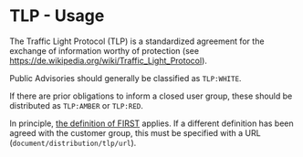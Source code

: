# TLP - Usage

The Traffic Light Protocol (TLP) is a standardized agreement for the exchange of information worthy of protection (see https://de.wikipedia.org/wiki/Traffic_Light_Protocol).

Public Advisories should generally be classified as `TLP:WHITE`.

If there are prior obligations to inform a closed user group, these should be distributed as `TLP:AMBER` or `TLP:RED`.

In principle, [the definition of FIRST](https://www.first.org/tlp/) applies.
If a different definition has been agreed with the customer group, this must be specified with a URL (`document/distribution/tlp/url`).
